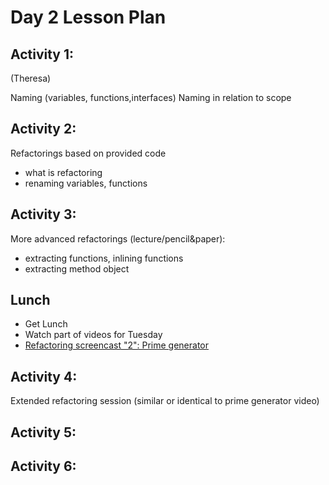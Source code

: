 # Day 2 Lesson Plan

## Activity 1:

(Theresa)

Naming (variables, functions,interfaces)
Naming in relation to scope

## Activity 2:

Refactorings based on provided code

- what is refactoring
- renaming variables, functions

## Activity 3:

More advanced refactorings (lecture/pencil&paper):

- extracting functions, inlining functions
- extracting method object

## Lunch

- Get Lunch
- Watch part of videos for Tuesday
- [Refactoring screencast "2": Prime generator](videos/04-prime_gen_screencast.md)

## Activity 4:

Extended refactoring session (similar or identical to prime generator video)

## Activity 5:


## Activity 6:
